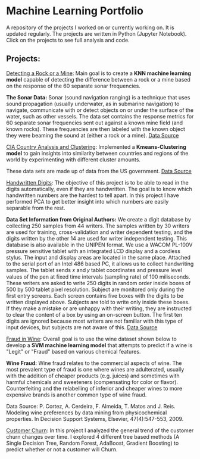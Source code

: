 # Machine Learning Portfolio

A repository of the projects I worked on or currently working on. It is updated regularly. The projects are written in Python (Jupyter Notebook). Click on the projects to see full analysis and code. 

## Projects:

[Detecting a Rock or a Mine](https://github.com/Kathi-Urban/new_project/blob/main/K-Nearest-Neighbors/KNN%20Project.ipynb):
Main goal is to create a **KNN machine learning model** capable of detecting the difference between a rock or a mine based on the response of the 60 separate sonar frequencies.

**The Sonar Data:**
Sonar (sound navigation ranging) is a technique that uses sound propagation (usually underwater, as in submarine navigation) to navigate, communicate with or detect objects on or under the surface of the water, such as other vessels. The data set contains the response metrics for 60 separate sonar frequencies sent out against a known mine field (and known rocks). These frequencies are then labeled with the known object they were beaming the sound at (either a rock or a mine). 
[Data Source](https://archive.ics.uci.edu/ml/datasets/Connectionist+Bench+(Sonar,+Mines+vs.+Rocks))


[CIA Country Analysis and Clustering](https://github.com/Kathi-Urban/new_project/blob/main/Kmeans-Clustering/KMeans%20Clustering%20Project.ipynb):
Implemented a **Kmeans-Clustering model** to gain insights into similarity between countries and regions of the world by experimenting with different cluster amounts.

These data sets are made up of data from the US government. [Data Source](https://www.cia.gov/library/publications/the-world-factbook/docs/faqs.html)

[Handwritten Digits](https://github.com/Kathi-Urban/new_project/blob/main/Principal%20Component%20Analysis/Principal%20Component%20Analysis%20Project.ipynb):
The objective of this project is to be able to read in the digits automatically, even if they are handwritten. The goal is to know which handwritten numbers are the hardest to tell apart. In this project I have performed PCA to get better insight into which numbers are easily separable from the rest.

**Data Set Information from Original Authors:**
We create a digit database by collecting 250 samples from 44 writers. The samples written by 30 writers are used for training, cross-validation and writer dependent testing, and the digits written by the other 14 are used for writer independent testing. This database is also available in the UNIPEN format.
We use a WACOM PL-100V pressure sensitive tablet with an integrated LCD display and a cordless stylus. The input and display areas are located in the same place. Attached to the serial port of an Intel 486 based PC, it allows us to collect handwriting samples. The tablet sends  𝑥  and  𝑦  tablet coordinates and pressure level values of the pen at fixed time intervals (sampling rate) of 100 miliseconds.
These writers are asked to write 250 digits in random order inside boxes of 500 by 500 tablet pixel resolution. Subject are monitored only during the first entry screens. Each screen contains five boxes with the digits to be written displayed above. Subjects are told to write only inside these boxes. If they make a mistake or are unhappy with their writing, they are instructed to clear the content of a box by using an on-screen button. The first ten digits are ignored because most writers are not familiar with this type of input devices, but subjects are not aware of this.
[Data Source](https://archive.ics.uci.edu/ml/datasets/Pen-Based+Recognition+of+Handwritten+Digits)

[Fraud in Wine](https://github.com/Kathi-Urban/new_project/blob/main/Support-Vector-Machines/Support-Vector-Machines%20Project.ipynb):
Overall goal is to use the wine dataset shown below to develop a **SVM machine learning model** that attempts to predict if a wine is "Legit" or "Fraud" based on various chemical features.

**Wine Fraud:**
Wine fraud relates to the commercial aspects of wine. The most prevalent type of fraud is one where wines are adulterated, usually with the addition of cheaper products (e.g. juices) and sometimes with harmful chemicals and sweeteners (compensating for color or flavor).
Counterfeiting and the relabelling of inferior and cheaper wines to more expensive brands is another common type of wine fraud.

Data Source: P. Cortez, A. Cerdeira, F. Almeida, T. Matos and J. Reis. Modeling wine preferences by data mining from physicochemical properties. In Decision Support Systems, Elsevier, 47(4):547-553, 2009.

[Customer Churn](https://github.com/Kathi-Urban/new_project/blob/main/Tree%20Methods/Tree%20Methods%20Project%20-%20Supervised%20Learning.ipynb):
In this project I analyzed the general trend of the customer churn changes over time. I explored 4 different tree based methods (A Single Decision Tree, Random Forest, AdaBoost, Gradient Boosting) to predict whether or not a customer will Churn.



